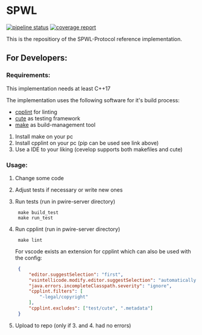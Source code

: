# SPWL
[![pipeline status](https://gitlab.dev.ifs.hsr.ch/epj/2020/pwire/spwl/badges/master/pipeline.svg)](https://gitlab.dev.ifs.hsr.ch/epj/2020/pwire/spwl/-/commits/master)
[![coverage report](https://gitlab.dev.ifs.hsr.ch/epj/2020/pwire/spwl/badges/master/coverage.svg)](https://gitlab.dev.ifs.hsr.ch/epj/2020/pwire/spwl/-/commits/master)

This is the repositiory of the SPWL-Protocol reference implementation.
## For Developers:
### Requirements:
This implementation needs at least C++17

The implementation uses the following software for it's build process:

- [cpplint](https://github.com/cpplint/cpplint) for linting
- [cute](https://cute-test.com/) as testing framework
- [make](https://en.wikipedia.org/wiki/Make_(software)) as build-management tool
1. Install make on your pc
2. Install cpplint on your pc (pip can be used see link above)
3. Use a IDE to your liking (cevelop supports both makefiles and cute)

### Usage:

1. Change some code
2. Adjust tests if necessary or write new ones
3. Run tests (run in pwire-server directory)
   
   ```
    make build_test
    make run_test
   ```
4. Run cpplint (run in pwire-server directory)
   
   ```
    make lint
   ```
   
    For vscode exists an extension for cpplint which can also be used with the config:
   
   ```json
    {
        "editor.suggestSelection": "first",
        "vsintellicode.modify.editor.suggestSelection": "automaticallyOverrodeDefaultValue",
        "java.errors.incompleteClasspath.severity": "ignore",
        "cpplint.filters": [
            "-legal/copyright"
        ],
        "cpplint.excludes": ["test/cute", ".metadata"]
    }
   ```
5. Upload to repo (only if 3. and 4. had no errors)
